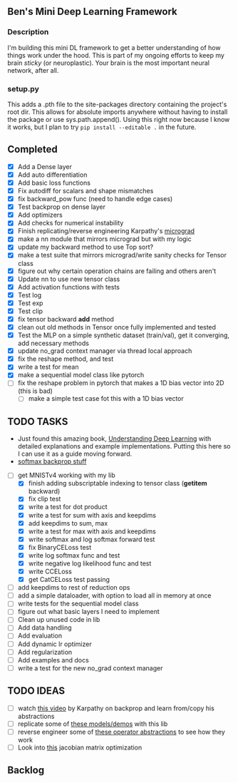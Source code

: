 ## Ben's Mini Deep Learning Framework

### Description
I'm building this mini DL framework to get a better understanding of how things work under the hood. This is part of my ongoing efforts to keep my brain *sticky* (or neuroplastic). Your brain is the most important neural network, after all.

### setup.py
This adds a .pth file to the site-packages directory containing the project's root dir. This allows for absolute imports anywhere without having to install the package or use sys.path.append(). Using this right now because I know it works, but I plan to try `pip install --editable .` in the future.

## Completed
- [X] Add a Dense layer
- [X] Add auto differentiation
- [X] Add basic loss functions
- [X] Fix autodiff for scalars and shape mismatches
- [X] fix backward_pow func (need to handle edge cases)
- [X] Test backprop on dense layer
- [X] Add optimizers
- [X] Add checks for numerical instability
- [X] Finish replicating/reverse engineering Karpathy's [micrograd](https://github.com/karpathy/micrograd)
- [X] make a nn module that mirrors micrograd but with my logic
- [X] update my backward method to use Top sort?
- [X] make a test suite that mirrors micrograd/write sanity checks for Tensor class
- [X] figure out why certain operation chains are failing and others aren't
- [X] Update nn to use new tensor class
- [X] Add activation functions with tests
- [X] Test log
- [X] Test exp
- [X] Test clip
- [X] fix tensor backward __add__ method
- [X] clean out old methods in Tensor once fully implemented and tested
- [X] Test the MLP on a simple synthetic dataset (train/val), get it converging, add necessary methods
- [X] update no_grad context manager via thread local approach
- [X] fix the reshape method, and test
- [X] write a test for mean
- [X] make a sequential model class like pytorch
- [ ] fix the reshape problem in pytorch that makes a 1D bias vector into 2D (this is bad)
  - [ ] make a simple test case fot this with a 1D bias vector

## TODO TASKS
- Just found this amazing book, [Understanding Deep Learning](https://udlbook.github.io/udlbook/) with detailed explanations and example implementations. Putting this here so I can use it as a guide moving forward.
- [softmax backprop stuff](https://eli.thegreenplace.net/2016/the-softmax-function-and-its-derivative/)

- [ ] get MNISTv4 working with my lib
  - [X] finish adding subscriptable indexing to tensor class (__getitem__ backward)
  - [X] fix clip test
  - [X] write a test for dot product
  - [X] write a test for sum with axis and keepdims
  - [X] add keepdims to sum, max
  - [X] write a test for max with axis and keepdims
  - [X] write softmax and log softmax forward test
  - [X] fix BinaryCELoss test
  - [X] write log softmax func and test
  - [X] write negative log likelihood func and test
  - [X] write CCELoss
  - [X] get CatCELoss test passing

- [ ] add keepdims to rest of reduction ops
- [ ] add a simple dataloader, with option to load all in memory at once
- [ ] write tests for the sequential model class
- [ ] figure out what basic layers I need to implement
- [ ] Clean up unused code in lib
- [ ] Add data handling
- [ ] Add evaluation
- [ ] Add dynamic lr optimizer
- [ ] Add regularization
- [ ] Add examples and docs
- [ ] write a test for the new no_grad context manager

## TODO IDEAS
- [ ] watch [this video](https://www.youtube.com/watch?v=VMj-3S1tku0) by Karpathy on backprop and learn from/copy his abstractions
- [ ] replicate some of [these models/demos](https://github.com/probml/pyprobml/tree/master/notebooks/book1/13) with this lib
- [ ] reverse engineer some of [these operator abstractions](https://github.com/wilson-labs/cola) to see how they work 
- [ ] Look into [this](https://vmartin.fr/automatic-jacobian-matrix-computation-with-sympy.html) jacobian matrix optimization

## Backlog